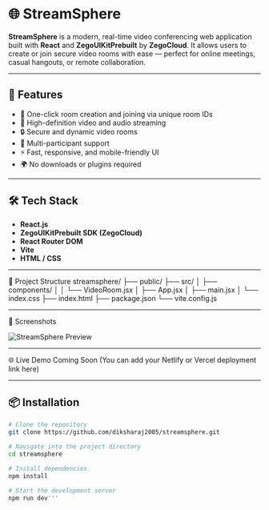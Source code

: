 # 🌐 StreamSphere

**StreamSphere** is a modern, real-time video conferencing web application built with **React** and **ZegoUIKitPrebuilt** by **ZegoCloud**. It allows users to create or join secure video rooms with ease — perfect for online meetings, casual hangouts, or remote collaboration.

---

## 🚀 Features

- 🔗 One-click room creation and joining via unique room IDs
- 🎥 High-definition video and audio streaming
- 🔒 Secure and dynamic video rooms
- 👥 Multi-participant support
- ⚡ Fast, responsive, and mobile-friendly UI
- 🌍 No downloads or plugins required

---

## 🛠 Tech Stack

- **React.js**
- **ZegoUIKitPrebuilt SDK (ZegoCloud)**
- **React Router DOM**
- **Vite**
- **HTML / CSS**

---


📁 Project Structure
streamsphere/
├── public/
├── src/
│   ├── components/
│   │   └── VideoRoom.jsx
│   ├── App.jsx
│   ├── main.jsx
│   └── index.css
├── index.html
├── package.json
└── vite.config.js


-------

📸 Screenshots

![StreamSphere Preview](screenshots/preview.png)


-------

🌐 Live Demo
Coming Soon
(You can add your Netlify or Vercel deployment link here)


----

## 📦 Installation

```bash
# Clone the repository
git clone https://github.com/diksharaj2005/streamsphere.git

# Navigate into the project directory
cd streamsphere

# Install dependencies
npm install

# Start the development server
npm run dev'''







